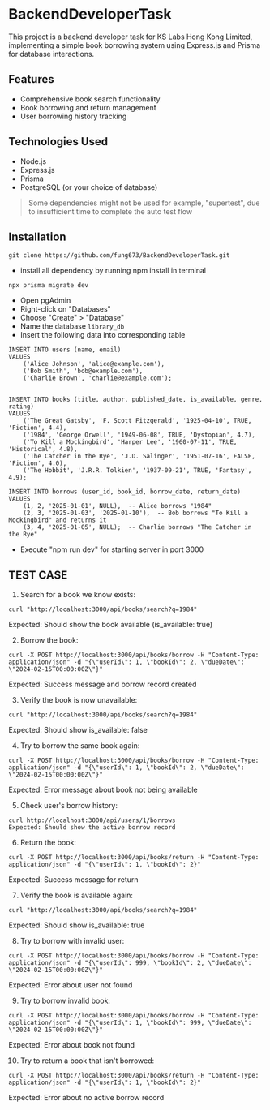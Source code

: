 # BackendDeveloperTask
This project is a backend developer task for KS Labs Hong Kong Limited, implementing a simple book borrowing system using Express.js and Prisma for database interactions.

## Features
- Comprehensive book search functionality
- Book borrowing and return management
- User borrowing history tracking

## Technologies Used
- Node.js
- Express.js
- Prisma
- PostgreSQL (or your choice of database)

> Some dependencies might not be used for example, "supertest", due to insufficient time to complete the auto test flow

## Installation
```
git clone https://github.com/fung673/BackendDeveloperTask.git
```
- install all dependency by running npm install in terminal
```
npx prisma migrate dev
```
- Open pgAdmin
- Right-click on "Databases"
- Choose "Create" > "Database"
- Name the database `library_db`
- Insert the following data into corresponding table
```
INSERT INTO users (name, email)
VALUES
    ('Alice Johnson', 'alice@example.com'),
    ('Bob Smith', 'bob@example.com'),
    ('Charlie Brown', 'charlie@example.com');


INSERT INTO books (title, author, published_date, is_available, genre, rating)
VALUES
    ('The Great Gatsby', 'F. Scott Fitzgerald', '1925-04-10', TRUE, 'Fiction', 4.4),
    ('1984', 'George Orwell', '1949-06-08', TRUE, 'Dystopian', 4.7),
    ('To Kill a Mockingbird', 'Harper Lee', '1960-07-11', TRUE, 'Historical', 4.8),
    ('The Catcher in the Rye', 'J.D. Salinger', '1951-07-16', FALSE, 'Fiction', 4.0),
    ('The Hobbit', 'J.R.R. Tolkien', '1937-09-21', TRUE, 'Fantasy', 4.9);

INSERT INTO borrows (user_id, book_id, borrow_date, return_date)
VALUES
    (1, 2, '2025-01-01', NULL),  -- Alice borrows "1984"
    (2, 3, '2025-01-03', '2025-01-10'),  -- Bob borrows "To Kill a Mockingbird" and returns it
    (3, 4, '2025-01-05', NULL);  -- Charlie borrows "The Catcher in the Rye"
```

- Execute "npm run dev" for starting server in port 3000


## TEST CASE

1. Search for a book we know exists:
```
curl "http://localhost:3000/api/books/search?q=1984"
```
Expected: Should show the book available (is_available: true)

2. Borrow the book:
```
curl -X POST http://localhost:3000/api/books/borrow -H "Content-Type: application/json" -d "{\"userId\": 1, \"bookId\": 2, \"dueDate\": \"2024-02-15T00:00:00Z\"}"
```
Expected: Success message and borrow record created

3. Verify the book is now unavailable:
```
curl "http://localhost:3000/api/books/search?q=1984"
```
Expected: Should show is_available: false

4. Try to borrow the same book again:
```
curl -X POST http://localhost:3000/api/books/borrow -H "Content-Type: application/json" -d "{\"userId\": 1, \"bookId\": 2, \"dueDate\": \"2024-02-15T00:00:00Z\"}"
```
Expected: Error message about book not being available

5. Check user's borrow history:
```
curl http://localhost:3000/api/users/1/borrows
Expected: Should show the active borrow record
```

6. Return the book:
```
curl -X POST http://localhost:3000/api/books/return -H "Content-Type: application/json" -d "{\"userId\": 1, \"bookId\": 2}"
```
Expected: Success message for return

7. Verify the book is available again:
```
curl "http://localhost:3000/api/books/search?q=1984"
```
Expected: Should show is_available: true

8. Try to borrow with invalid user:
```
curl -X POST http://localhost:3000/api/books/borrow -H "Content-Type: application/json" -d "{\"userId\": 999, \"bookId\": 2, \"dueDate\": \"2024-02-15T00:00:00Z\"}"
```
Expected: Error about user not found

9. Try to borrow invalid book:
```
curl -X POST http://localhost:3000/api/books/borrow -H "Content-Type: application/json" -d "{\"userId\": 1, \"bookId\": 999, \"dueDate\": \"2024-02-15T00:00:00Z\"}"
```
Expected: Error about book not found

10. Try to return a book that isn't borrowed:
```
curl -X POST http://localhost:3000/api/books/return -H "Content-Type: application/json" -d "{\"userId\": 1, \"bookId\": 2}"
```
Expected: Error about no active borrow record





